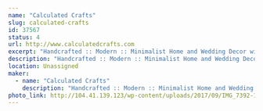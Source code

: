 ```yaml
---
name: "Calculated Crafts"
slug: calculated-crafts
id: 37567
status: 4
url: http://www.calculatedcrafts.com
excerpt: "Handcrafted :: Modern :: Minimalist Home and Wedding Decor with a Geometric Flare"
description: "Handcrafted :: Modern :: Minimalist Home and Wedding Decor with a Geometric Flare"
location: Unassigned
maker:
  - name: "Calculated Crafts"
    description: "Handcrafted :: Modern :: Minimalist Home and Wedding Decor with a Geometric Flare"
photo_link: http://104.41.139.123/wp-content/uploads/2017/09/IMG_7392-1024x1024.jpg
---
```


